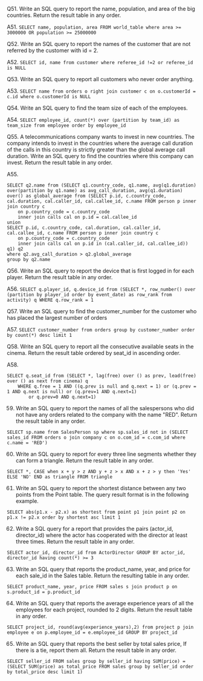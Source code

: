 Q51. Write an SQL query to report the name, population, and area of the big countries.
Return the result table in any order.

A51. `SELECT name, population, area FROM world_table where area >= 3000000 OR population >= 25000000`

Q52. Write an SQL query to report the names of the customer that are not referred by the customer with id
= 2.

A52. `SELECT id, name from customer where referee_id !=2 or referee_id is NULL`

Q53. Write an SQL query to report all customers who never order anything.

A53. `SELECT name from orders o right join customer c on o.customerId = c.id where o.customerId is NULL`

Q54. Write an SQL query to find the team size of each of the employees.

A54. `SELECT employee_id, count(*) over (partition by team_id) as team_size from employee order by employee_id`

Q55. A telecommunications company wants to invest in new countries. The company intends to invest in
the countries where the average call duration of the calls in this country is strictly greater than the
global average call duration.
Write an SQL query to find the countries where this company can invest.
Return the result table in any order.

A55.
```
SELECT q2.name from (SELECT q1.country_code, q1.name, avg(q1.duration) over(partition by q1.name) as avg_call_duration, avg(q1.duration) over() as global_average from (SELECT p.id, c.country_code, cal.duration, cal.caller_id, cal.callee_id, c.name FROM person p inner join country c 
	on p.country_code = c.country_code
    inner join calls cal on p.id = cal.callee_id
union
SELECT p.id, c.country_code, cal.duration, cal.caller_id, cal.callee_id, c.name FROM person p inner join country c 
	on p.country_code = c.country_code
    inner join calls cal on p.id in (cal.caller_id, cal.callee_id)) q1) q2
where q2.avg_call_duration > q2.global_average
group by q2.name
```

Q56. Write an SQL query to report the device that is first logged in for each player.
Return the result table in any order.

A56. `SELECT q.player_id, q.device_id from (SELECT *, row_number() over (partition by player_id order by event_date) as row_rank from activity) q
WHERE q.row_rank = 1`

Q57. Write an SQL query to find the customer_number for the customer who has placed the largest
number of orders

A57. `SELECT customer_number from orders group by customer_number order by count(*) desc limit 1`

Q58. Write an SQL query to report all the consecutive available seats in the cinema.
Return the result table ordered by seat_id in ascending order.

A58. 
```
SELECT q.seat_id from (SELECT *, lag(free) over () as prev, lead(free) over () as next from cinema) q
	WHERE q.free = 1 AND ((q.prev is null and q.next = 1) or (q.prev = 1 AND q.next is null) or (q.prev=1 AND q.next=1)
		or q.prev=0 AND q.next=1)
```

59. Write an SQL query to report the names of all the salespersons who did not have any orders related to
the company with the name "RED". Return the result table in any order.

`SELECT sp.name from SalesPerson sp where sp.sales_id not in (SELECT sales_id FROM orders o join company c on o.com_id = c.com_id where c.name = 'RED')`

60. Write an SQL query to report for every three line segments whether they can form a triangle. Return the result table in any order.

`SELECT *, CASE when x + y > z AND y + z > x AND x + z > y then 'Yes' ELSE 'NO' END as triangle FROM triangle`

61. Write an SQL query to report the shortest distance between any two points from the Point table.
The query result format is in the following example.

`SELECT abs(p1.x - p2.x) as shortest from point p1 join point p2 on p1.x != p2.x order by shortest asc limit 1`

62. Write a SQL query for a report that provides the pairs (actor_id, director_id) where the actor has
cooperated with the director at least three times. Return the result table in any order.

`SELECT actor_id, director_id from ActorDirector GROUP BY actor_id, director_id having count(*) >= 3`

63. Write an SQL query that reports the product_name, year, and price for each sale_id in the Sales table. Return the resulting table in any order.

`SELECT product_name, year, price FROM sales s join product p on s.product_id = p.product_id`

64. Write an SQL query that reports the average experience years of all the employees for each project,
rounded to 2 digits. Return the result table in any order.

`SELECT project_id, round(avg(experience_years),2) from project p join employee e on p.employee_id = e.employee_id GROUP BY project_id`

65. Write an SQL query that reports the best seller by total sales price, If there is a tie, report them all. Return the result table in any order.

`SELECT seller_id FROM sales group by seller_id having SUM(price) = (SELECT SUM(price) as total_price FROM sales group by seller_id order by total_price desc limit 1)`

